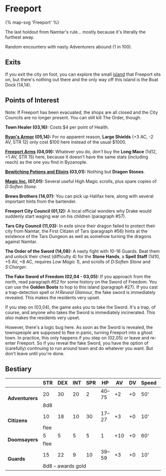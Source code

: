 # Freeport

{% map-svg 'Freeport' %}

The last holdout from Namtar's rule... mostly because it's literally the furthest away.

Random encounters with nasty Adventurers abound (1 in 100).

## Exits

If you exit the city on foot, you can explore the small [island](/dragon-wars/maps/dilmun) that Freeport sits on, but there's nothing out there and the only way off this island is the Boat Dock (14,14).

## Points of Interest

Note: If Freeport has been evacuated, the shops are all closed and the City Councils are no longer present. You can still kill The Order, though.

**Town Healer (03,16):** Costs $4 per point of Health.

**[Ryan's Armor](/dragon-wars/things-and-stuff/#ryans-armor) (05,14):** For no apparent reason, **Large Shields** (+3 AC, -2 AV, STR 12) only cost $100 here instead of the usual $1000.

**[Freeport Arms](/dragon-wars/things-and-stuff/#freeport-arms) (04,09):** Whatever you do, *don't* buy the **Long Mace** (1d12, +1 AV, STR 15) here, because it doesn't have the same stats (including reach) as the one you find in Byzanople.

**[Bewitching Potions and Elixirs](/dragon-wars/things-and-stuff/#bewitching-potions-and-elixirs) (03,01):** Nothing but **Dragon Stones**.

**[Magic Inc.](/dragon-wars/things-and-stuff/#magic-inc) (07,01):** Several useful High Magic scrolls, plus spare copies of *D:Soften Stone*.

**Brews Brothers (14,07):** You can pick up Halifax here, along with several important hints from the bartender.

**Freeport City Council (01,12):** A local official wonders why Drake would suddenly start waging war on his children (paragraph #57).

**Tars City Council (11,03):** In exile since their dragon failed to protect their city from Namtar, the First Citizen of Tars (paragraph #56) hints at the existence of the Tars Dungeon as well as somehow turning the dragons against Namtar.

**The Order of the Sword (14,08):** A nasty fight with 10-16 Guards. Beat them and unlock their chest (difficulty 4) for the **Stone Hands**, a **Spell Staff** (1d10, +5 AV, +8 AC, requires *Low Magic 1*), and scrolls of *D:Soften Stone* and *S:Charger*.

**The Fake Sword of Freedom (02,04 - 03,05):** If you approach from the north, read paragraph #52 for some history on the Sword of Freedom. You can use the **Golden Boots** to hop to this island (paragraph #27). If you cast a trap-detection spell or *H:Reveal Glamour*, the fake sword is immediately revealed. This makes the residents very upset.

If you step on (03,04), the game asks you to take the Sword. It's a trap, of course, and anyone who takes the Sword is immediately incinerated. This *also* makes the residents very upset.

However, there's a logic bug here. As soon as the Sword is revealed, the townspeople are supposed to flee in panic, turning Freeport into a ghost town. In practice, this only happens if you step on (02,05) or leave and re-enter Freeport. So if you reveal the fake Sword, you have the option of (carefully) continuing to run around town and do whatever you want. But don't leave until you're done.

## Bestiary

<table>
  <thead>
    <tr>
      <th></th>
      <th>STR</th>
      <th>DEX</th>
      <th>INT</th>
      <th>SPR</th>
      <th>HP</th>
      <th>AV</th>
      <th>DV</th>
      <th>Speed</th>
      <th>XP</th>
    </tr>
  </thead>
  <tbody>
    <tr>
      <td rowspan=2><b>Adventurers</b></td>
      <td class="c">20</td>
      <td class="c">30</td>
      <td class="c">20</td>
      <td class="c">2</td>
      <td class="c">40&ndash;75</td>
      <td class="c">+2</td>
      <td class="c">+0</td>
      <td class="c">50'</td>
      <td class="c">140</td>
    </tr><tr>
      <td colspan=9>8d8</td>
    </tr><tr>
      <td rowspan=2><b>Citizens</b></td>
      <td class="c">10</td>
      <td class="c">18</td>
      <td class="c">10</td>
      <td class="c">30</td>
      <td class="c">17&ndash;27</td>
      <td class="c">+3</td>
      <td class="c">+0</td>
      <td class="c">10'</td>
      <td class="c">50</td>
    </tr><tr>
      <td colspan=9>flee</td>
    </tr><tr>
      <td rowspan=2><b>Doomsayers</b></td>
      <td class="c">5</td>
      <td class="c">5</td>
      <td class="c">5</td>
      <td class="c">5</td>
      <td class="c">1</td>
      <td class="c">+10</td>
      <td class="c">+0</td>
      <td class="c">60'</td>
      <td class="c">40</td>
    </tr><tr>
      <td colspan=9>flee</td>
    </tr><tr>
      <td rowspan=2><b>Guards</b></td>
      <td class="c">15</td>
      <td class="c">22</td>
      <td class="c">9</td>
      <td class="c">10</td>
      <td class="c">39&ndash;59</td>
      <td class="c">+3</td>
      <td class="c">+0</td>
      <td class="c">10'</td>
      <td class="c">150</td>
    </tr><tr>
      <td colspan=9>8d8 – awards gold</td>
    </tr>
  </tbody>
</table>
